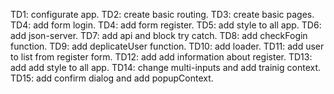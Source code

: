TD1: configurate app.
TD2: create basic routing.
TD3: create basic pages.
TD4: add form login.
TD4: add form register.
TD5: add style to all app.
TD6: add json-server.
TD7: add api and block try catch.
TD8: add checkFogin function.
TD9: add deplicateUser function.
TD10: add loader.
TD11: add user to list from register form. 
TD12: add add information about register.
TD13: add add style to all app.
TD14: change multi-inputs and add trainig context.
TD15: add confirm dialog and add popupContext.


